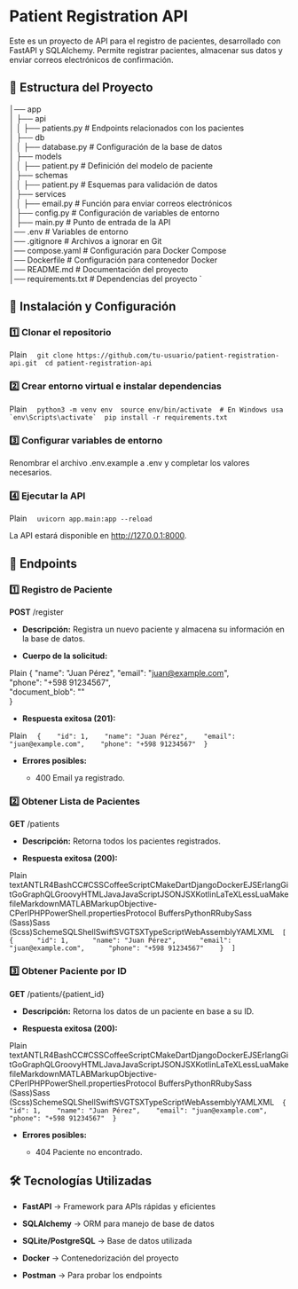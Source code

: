 Patient Registration API
========================

Este es un proyecto de API para el registro de pacientes, desarrollado con FastAPI y SQLAlchemy. Permite registrar pacientes, almacenar sus datos y enviar correos electrónicos de confirmación.

📁 Estructura del Proyecto
--------------------------

│── app  
│   ├── api  
│   │   ├── patients.py         # Endpoints relacionados con los pacientes  
│   ├── db  
│   │   ├── database.py         # Configuración de la base de datos  
│   ├── models  
│   │   ├── patient.py          # Definición del modelo de paciente  
│   ├── schemas  
│   │   ├── patient.py          # Esquemas para validación de datos  
│   ├── services  
│   │   ├── email.py            # Función para enviar correos electrónicos  
│   ├── config.py               # Configuración de variables de entorno  
│   ├── main.py                 # Punto de entrada de la API  
│── .env                        # Variables de entorno  
│── .gitignore                   # Archivos a ignorar en Git  
│── compose.yaml                 # Configuración para Docker Compose  
│── Dockerfile                   # Configuración para contenedor Docker  
│── README.md                    # Documentación del proyecto  
│── requirements.txt              # Dependencias del proyecto   `

🚀 Instalación y Configuración
------------------------------

### 1️⃣ Clonar el repositorio

Plain `   git clone https://github.com/tu-usuario/patient-registration-api.git  cd patient-registration-api   `

### 2️⃣ Crear entorno virtual e instalar dependencias

Plain ``   python3 -m venv env  source env/bin/activate  # En Windows usa `env\Scripts\activate`  pip install -r requirements.txt   ``

### 3️⃣ Configurar variables de entorno

Renombrar el archivo .env.example a .env y completar los valores necesarios.

### 4️⃣ Ejecutar la API

Plain `   uvicorn app.main:app --reload   `

La API estará disponible en http://127.0.0.1:8000.

📌 Endpoints
------------

### 1️⃣ Registro de Paciente

**POST** /register

*   **Descripción:** Registra un nuevo paciente y almacena su información en la base de datos.
    
*   **Cuerpo de la solicitud:**
    

Plain 
    {    "name": "Juan Pérez",
        "email": "juan@example.com",    
        "phone": "+598 91234567",    
        "document_blob": ""  
    }

*   **Respuesta exitosa (201):**
    

Plain `   {    "id": 1,    "name": "Juan Pérez",    "email": "juan@example.com",    "phone": "+598 91234567"  }   `

*   **Errores posibles:**
    
    *   400 Email ya registrado.
        

### 2️⃣ Obtener Lista de Pacientes

**GET** /patients

*   **Descripción:** Retorna todos los pacientes registrados.
    
*   **Respuesta exitosa (200):**
    

Plain textANTLR4BashCC#CSSCoffeeScriptCMakeDartDjangoDockerEJSErlangGitGoGraphQLGroovyHTMLJavaJavaScriptJSONJSXKotlinLaTeXLessLuaMakefileMarkdownMATLABMarkupObjective-CPerlPHPPowerShell.propertiesProtocol BuffersPythonRRubySass (Sass)Sass (Scss)SchemeSQLShellSwiftSVGTSXTypeScriptWebAssemblyYAMLXML`   [    {      "id": 1,      "name": "Juan Pérez",      "email": "juan@example.com",      "phone": "+598 91234567"    }  ]   `

### 3️⃣ Obtener Paciente por ID

**GET** /patients/{patient\_id}

*   **Descripción:** Retorna los datos de un paciente en base a su ID.
    
*   **Respuesta exitosa (200):**
    

Plain textANTLR4BashCC#CSSCoffeeScriptCMakeDartDjangoDockerEJSErlangGitGoGraphQLGroovyHTMLJavaJavaScriptJSONJSXKotlinLaTeXLessLuaMakefileMarkdownMATLABMarkupObjective-CPerlPHPPowerShell.propertiesProtocol BuffersPythonRRubySass (Sass)Sass (Scss)SchemeSQLShellSwiftSVGTSXTypeScriptWebAssemblyYAMLXML`   {    "id": 1,    "name": "Juan Pérez",    "email": "juan@example.com",    "phone": "+598 91234567"  }   `

*   **Errores posibles:**
    
    *   404 Paciente no encontrado.
        

🛠 Tecnologías Utilizadas
-------------------------

*   **FastAPI** → Framework para APIs rápidas y eficientes
    
*   **SQLAlchemy** → ORM para manejo de base de datos
    
*   **SQLite/PostgreSQL** → Base de datos utilizada
    
*   **Docker** → Contenedorización del proyecto
    
*   **Postman** → Para probar los endpoints